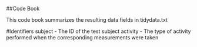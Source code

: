 ##Code Book

This code book summarizes the resulting data fields in tidydata.txt

#Identifiers
subject - The ID of the test subject
activity - The type of activity performed when the corresponding measurements were taken
